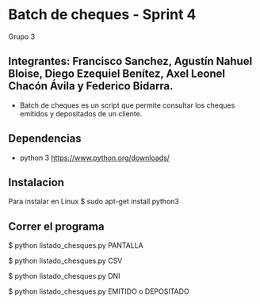 # Batch de cheques - Sprint 4

Grupo 3

## Integrantes: Francisco Sanchez, Agustín Nahuel Bloise, Diego Ezequiel Benítez, Axel Leonel Chacón Ávila y Federico Bidarra.

* Batch de cheques es un script que permite consultar los cheques emitidos y depositados  de un cliente.

## Dependencias

* python 3  https://www.python.org/downloads/

## Instalacion

Para instalar en Linux
$ sudo apt-get install python3

## Correr el programa

$ python listado_chesques.py PANTALLA

$ python listado_chesques.py CSV

$ python listado_chesques.py DNI

$ python listado_chesques.py EMITIDO o DEPOSITADO

